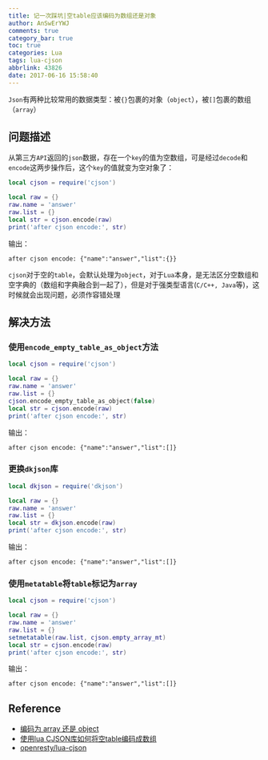 ```yaml
---
title: 记一次踩坑|空table应该编码为数组还是对象
author: AnSwErYWJ
comments: true
category_bar: true
toc: true
categories: Lua
tags: lua-cjson
abbrlink: 43826
date: 2017-06-16 15:58:40
---
```


`Json`有两种比较常用的数据类型：被`{}`包裹的对象（`object`），被`[]`包裹的数组（`array`）

<!--more-->

## 问题描述
从第三方`API`返回的`json`数据，存在一个`key`的值为空数组，可是经过`decode`和`encode`这两步操作后，这个`key`的值就变为空对象了：
```lua
local cjson = require('cjson')

local raw = {}
raw.name = 'answer'
raw.list = {}
local str = cjson.encode(raw)
print('after cjson encode:', str)
```

输出：
```
after cjson encode:	{"name":"answer","list":{}}
```
`cjson`对于空的`table`，会默认处理为`object`，对于`Lua`本身，是无法区分空数组和空字典的（数组和字典融合到一起了），但是对于强类型语言(`C/C++, Java`等)，这时候就会出现问题，必须作容错处理

## 解决方法
### 使用`encode_empty_table_as_object`方法
```lua
local cjson = require('cjson')

local raw = {}
raw.name = 'answer'
raw.list = {}
cjson.encode_empty_table_as_object(false)
local str = cjson.encode(raw)
print('after cjson encode:', str)
```
输出：
```
after cjson encode:	{"name":"answer","list":[]}
```

### 更换`dkjson`库
```lua
local dkjson = require('dkjson')

local raw = {}
raw.name = 'answer'
raw.list = {}
local str = dkjson.encode(raw)
print('after cjson encode:', str)
```
输出：
```
after cjson encode:	{"name":"answer","list":[]}
```

### 使用`metatable`将`table`标记为`array`
```lua
local cjson = require('cjson')

local raw = {}
raw.name = 'answer'
raw.list = {}
setmetatable(raw.list, cjson.empty_array_mt)
local str = cjson.encode(raw)
print('after cjson encode:', str)
```

输出：
```
after cjson encode:	{"name":"answer","list":[]}
```

## Reference
- [编码为 array 还是 object](https://moonbingbing.gitbooks.io/openresty-best-practices/content/json/array_or_object.html)
- [使用lua CJSON库如何将空table编码成数组](http://blog.csdn.net/ljfrocky/article/details/53034932?_t=t)
- [openresty/lua-cjson](https://github.com/openresty/lua-cjson)
